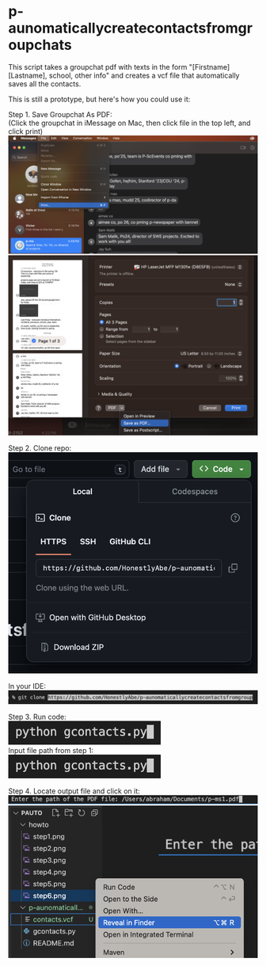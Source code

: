 # p-aunomaticallycreatecontactsfromgroupchats

This script takes a groupchat pdf with texts in the form "[Firstname] [Lastname], school, other info" and creates a vcf file that automatically saves all the contacts.   

This is still a prototype, but here's how you could use it:  

Step 1. Save Groupchat As PDF:   
(Click the groupchat in iMessage on Mac, then click file in the top left, and click print)
![step 1](https://github.com/HonestlyAbe/p-aunomaticallycreatecontactsfromgroupchats/blob/main/howto/step1.png?raw=true)
![step 1b](https://github.com/HonestlyAbe/p-aunomaticallycreatecontactsfromgroupchats/blob/main/howto/step2.png?raw=true)

Step 2. Clone repo:  
![step 2](https://github.com/HonestlyAbe/p-aunomaticallycreatecontactsfromgroupchats/blob/main/howto/step3.png?raw=true)

In your IDE:  
![step 2b](https://github.com/HonestlyAbe/p-aunomaticallycreatecontactsfromgroupchats/blob/main/howto/step4.png?raw=true)  

Step 3. Run code:   
![step 3](https://github.com/HonestlyAbe/p-aunomaticallycreatecontactsfromgroupchats/blob/main/howto/step5.png?raw=true)  
Input file path from step 1:  
![step 3b](https://github.com/HonestlyAbe/p-aunomaticallycreatecontactsfromgroupchats/blob/main/howto/step5.png?raw=true)  

Step 4. Locate output file and click on it:   
![step 4](https://github.com/HonestlyAbe/p-aunomaticallycreatecontactsfromgroupchats/blob/main/howto/step6.png?raw=true)  
![step 4b](https://github.com/HonestlyAbe/p-aunomaticallycreatecontactsfromgroupchats/blob/main/howto/step7.png?raw=true)  


